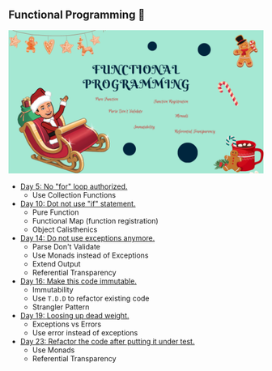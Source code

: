 ## Functional Programming 🌋
![FP Learning path](../img/functional-programming.png)

- [Day 5: No "for" loop authorized.](../exercise/day05/challenge.md)
  - Use Collection Functions
- [Day 10: Dot not use "if" statement.](../exercise/day10/challenge.md)
  - Pure Function
  - Functional Map (function registration)
  - Object Calisthenics
- [Day 14: Do not use exceptions anymore.](../exercise/day14/challenge.md)
  - Parse Don't Validate
  - Use Monads instead of Exceptions
  - Extend Output
  - Referential Transparency
- [Day 16: Make this code immutable.](../exercise/day16/challenge.md)
  - Immutability
  - Use `T.D.D` to refactor existing code
  - Strangler Pattern
- [Day 19: Loosing up dead weight.](../exercise/day19/challenge.md)
  - Exceptions vs Errors
  - Use error instead of exceptions
- [Day 23: Refactor the code after putting it under test.](../exercise/day23/challenge.md)
  - Use Monads
  - Referential Transparency